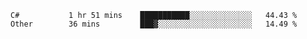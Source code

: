 <!--START_SECTION:waka-->

```text
C#           1 hr 51 mins    ███████████░░░░░░░░░░░░░░   44.43 %
Other        36 mins         ███▓░░░░░░░░░░░░░░░░░░░░░   14.49 %
```

<!--END_SECTION:waka-->
